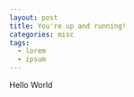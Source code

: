 ```yaml
---
layout: post
title: You're up and running!
categories: misc
tags:
  - lorem
  - ipsum
---
```


Hello World